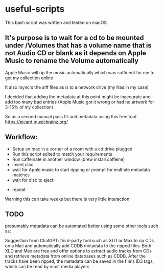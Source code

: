 # useful-scripts

This bash script was written and tested on macOS

## It's purpose is to wait for a cd to be mounted under /Volumes that has a volume name that is not Audio CD or blank as it depends on Apple Music to rename the Volume automatically

Apple Music will rip the music automatically which was sufficent for me to get my collection online

It also rsync's the aiff files as is to a network drive (my Nas in my case)

I decided that adding the metadata at this point might be inaccurate and add too many bad entries (Apple Music got it wrong or had no artwork for 3-15% of my collection)

So as a second manual pass I'll add metadata using this free tool: https://picard.musicbrainz.org/

## Workflow:

- Setup an mac in a corner of a room with a cd drive plugged
- Run this script edited to match your requirements
- Run caffeinate in another window (brew install caffeine)
- insert disc
- wait for Apple music to start ripping or prompt for multiple metadata matches
- wait for disc to eject
+ repeat

Warning this can take weeks but there is very little interaction
## TODO

presumably metadata can be automated better using some other tools such as:

Suggestion from ChatGPT:
third-party tool such as XLD or Max to rip CDs on a Mac and automatically add CDDB metadata to the ripped files. Both XLD and Max are free and offer options to extract audio tracks from CDs and retrieve metadata from online databases such as CDDB. After the tracks have been ripped, the metadata can be saved in the file's ID3 tags, which can be read by most media players
